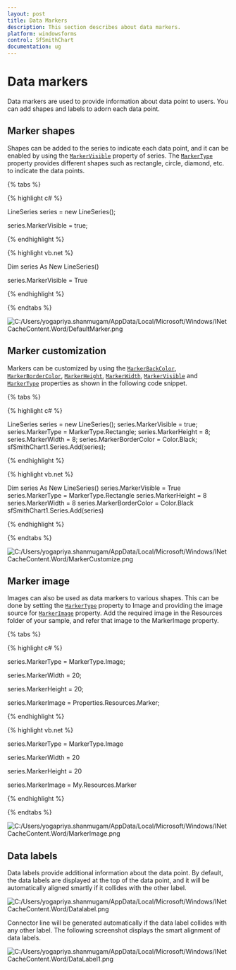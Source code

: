 ```yaml
---
layout: post
title: Data Markers
description: This section describes about data markers.
platform: windowsforms
control: SfSmithChart
documentation: ug
---
```

# Data markers

Data markers are used to provide information about data point to users. You can add shapes and labels to adorn each data point.

## Marker shapes

Shapes can be added to the series to indicate each data point, and it can be enabled by using the [`MarkerVisible`](https://help.syncfusion.com/cr/cref_files/windowsforms/Syncfusion.SfSmithChart.WinForms~Syncfusion.WinForms.SmithChart.ChartSeries~MarkerVisible.html) property of series. The [`MarkerType`](https://help.syncfusion.com/cr/cref_files/windowsforms/Syncfusion.SfSmithChart.WinForms~Syncfusion.WinForms.SmithChart.ChartSeries~MarkerType.html) property provides different shapes such as rectangle, circle, diamond, etc. to indicate the data points.

{% tabs %}

{% highlight c# %}

LineSeries series = new LineSeries(); 

series.MarkerVisible = true;

{% endhighlight %}

{% highlight vb.net %}

Dim series As New LineSeries()

series.MarkerVisible = True

{% endhighlight %}

{% endtabs %}

![C:/Users/yogapriya.shanmugam/AppData/Local/Microsoft/Windows/INetCacheContent.Word/DefaultMarker.png](DataMarkers_images/DataMarkers_img1.PNG)


## Marker customization

Markers can be customized by using the [`MarkerBackColor`](https://help.syncfusion.com/cr/cref_files/windowsforms/Syncfusion.SfSmithChart.WinForms~Syncfusion.WinForms.SmithChart.ChartSeries~MarkerBackColor.html), [`MarkerBorderColor`](https://help.syncfusion.com/cr/cref_files/windowsforms/Syncfusion.SfSmithChart.WinForms~Syncfusion.WinForms.SmithChart.ChartSeries~MarkerBorderColor.html), [`MarkerHeight`](https://help.syncfusion.com/cr/cref_files/windowsforms/Syncfusion.SfSmithChart.WinForms~Syncfusion.WinForms.SmithChart.ChartSeries~MarkerHeight.html), [`MarkerWidth`](https://help.syncfusion.com/cr/cref_files/windowsforms/Syncfusion.SfSmithChart.WinForms~Syncfusion.WinForms.SmithChart.ChartSeries~MarkerWidth.html), [`MarkerVisible`](https://help.syncfusion.com/cr/cref_files/windowsforms/Syncfusion.SfSmithChart.WinForms~Syncfusion.WinForms.SmithChart.ChartSeries~MarkerVisible.html) and [`MarkerType`](https://help.syncfusion.com/cr/cref_files/windowsforms/Syncfusion.SfSmithChart.WinForms~Syncfusion.WinForms.SmithChart.ChartSeries~MarkerType.html) properties as shown in the following code snippet.

{% tabs %}

{% highlight c# %}

LineSeries series = new LineSeries(); 
series.MarkerVisible = true;
series.MarkerType = MarkerType.Rectangle;
series.MarkerHeight = 8;
series.MarkerWidth = 8;
series.MarkerBorderColor = Color.Black;
sfSmithChart1.Series.Add(series);

{% endhighlight %}

{% highlight vb.net %}

Dim series As New LineSeries()
series.MarkerVisible = True
series.MarkerType = MarkerType.Rectangle
series.MarkerHeight = 8
series.MarkerWidth = 8
series.MarkerBorderColor = Color.Black
sfSmithChart1.Series.Add(series)

{% endhighlight %}

{% endtabs %}

![C:/Users/yogapriya.shanmugam/AppData/Local/Microsoft/Windows/INetCacheContent.Word/MarkerCustomize.png](DataMarkers_images/DataMarkers_img2.PNG)

## Marker image

Images can also be used as data markers to various shapes. This can be done by setting the [`MarkerType`](https://help.syncfusion.com/cr/cref_files/windowsforms/Syncfusion.SfSmithChart.WinForms~Syncfusion.WinForms.SmithChart.ChartSeries~MarkerType.html) property to Image and providing the image source for [`MarkerImage`](https://help.syncfusion.com/cr/cref_files/windowsforms/Syncfusion.SfSmithChart.WinForms~Syncfusion.WinForms.SmithChart.ChartSeries~MarkerImage.html) property. Add the required image in the Resources folder of your sample, and refer that image to the MarkerImage property.


{% tabs %}

{% highlight c# %}

series.MarkerType = MarkerType.Image;

series.MarkerWidth = 20;

series.MarkerHeight = 20;

series.MarkerImage = Properties.Resources.Marker;

{% endhighlight %}

{% highlight vb.net %}

series.MarkerType = MarkerType.Image

series.MarkerWidth = 20

series.MarkerHeight = 20

series.MarkerImage = My.Resources.Marker

{% endhighlight %}

{% endtabs %}

![C:/Users/yogapriya.shanmugam/AppData/Local/Microsoft/Windows/INetCacheContent.Word/MarkerImage.png](DataMarkers_images/DataMarkers_img3.png)


## Data labels 

Data labels provide additional information about the data point. By default, the data labels are displayed at the top of the data point, and it will be automatically aligned smartly if it collides with the other label.

![C:/Users/yogapriya.shanmugam/AppData/Local/Microsoft/Windows/INetCacheContent.Word/Datalabel.png](DataMarkers_images/DataMarkers_img4.PNG)


Connector line will be generated automatically if the data label collides with any other label. The following screenshot displays the smart alignment of data labels.

![C:/Users/yogapriya.shanmugam/AppData/Local/Microsoft/Windows/INetCacheContent.Word/DataLabel1.png](DataMarkers_images/DataMarkers_img5.PNG)
